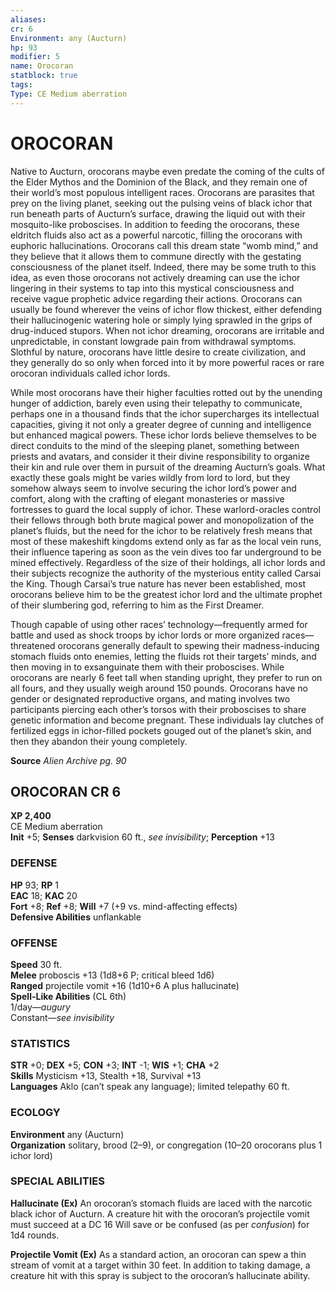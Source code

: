```yaml
---
aliases: 
cr: 6
Environment: any (Aucturn)  
hp: 93
modifier: 5
name: Orocoran
statblock: true
tags: 
Type: CE Medium aberration  
---
```

# OROCORAN
Native to Aucturn, orocorans maybe even predate the coming of the cults of the Elder Mythos and the Dominion of the Black, and they remain one of their world’s most populous intelligent races. Orocorans are parasites that prey on the living planet, seeking out the pulsing veins of black ichor that run beneath parts of Aucturn’s surface, drawing the liquid out with their mosquito-like proboscises. In addition to feeding the orocorans, these eldritch fluids also act as a powerful narcotic, filling the orocorans with euphoric hallucinations. Orocorans call this dream state “womb mind,” and they believe that it allows them to commune directly with the gestating consciousness of the planet itself. Indeed, there may be some truth to this idea, as even those orocorans not actively dreaming can use the ichor lingering in their systems to tap into this mystical consciousness and receive vague prophetic advice regarding their actions. Orocorans can usually be found wherever the veins of ichor flow thickest, either defending their hallucinogenic watering hole or simply lying sprawled in the grips of drug-induced stupors. When not ichor dreaming, orocorans are irritable and unpredictable, in constant lowgrade pain from withdrawal symptoms. Slothful by nature, orocorans have little desire to create civilization, and they generally do so only when forced into it by more powerful races or rare orocoran individuals called ichor lords.

While most orocorans have their higher faculties rotted out by the unending hunger of addiction, barely even using their telepathy to communicate, perhaps one in a thousand finds that the ichor supercharges its intellectual capacities, giving it not only a greater degree of cunning and intelligence but enhanced magical powers. These ichor lords believe themselves to be direct conduits to the mind of the sleeping planet, something between priests and avatars, and consider it their divine responsibility to organize their kin and rule over them in pursuit of the dreaming Aucturn’s goals. What exactly these goals might be varies wildly from lord to lord, but they somehow always seem to involve securing the ichor lord’s power and comfort, along with the crafting of elegant monasteries or massive fortresses to guard the local supply of ichor. These warlord-oracles control their fellows through both brute magical power and monopolization of the planet’s fluids, but the need for the ichor to be relatively fresh means that most of these makeshift kingdoms extend only as far as the local vein runs, their influence tapering as soon as the vein dives too far underground to be mined effectively. Regardless of the size of their holdings, all ichor lords and their subjects recognize the authority of the mysterious entity called Carsai the King. Though Carsai’s true nature has never been established, most orocorans believe him to be the greatest ichor lord and the ultimate prophet of their slumbering god, referring to him as the First Dreamer.

Though capable of using other races’ technology—frequently armed for battle and used as shock troops by ichor lords or more organized races—threatened orocorans generally default to spewing their madness-inducing stomach fluids onto enemies, letting the fluids rot their targets’ minds, and then moving in to exsanguinate them with their proboscises. While orocorans are nearly 6 feet tall when standing upright, they prefer to run on all fours, and they usually weigh around 150 pounds. Orocorans have no gender or designated reproductive organs, and mating involves two participants piercing each other’s torsos with their proboscises to share genetic information and become pregnant. These individuals lay clutches of fertilized eggs in ichor-filled pockets gouged out of the planet’s skin, and then they abandon their young completely.


**Source** _Alien Archive pg. 90_

## OROCORAN CR 6

**XP 2,400**  
CE Medium aberration  
**Init** +5; **Senses** darkvision 60 ft., _see invisibility_; **Perception** +13  

### DEFENSE

**HP** 93; **RP** 1  
**EAC** 18; **KAC** 20  
**Fort** +8; **Ref** +8; **Will** +7 (+9 vs. mind-affecting effects)  
**Defensive Abilities** unflankable  

### OFFENSE

**Speed** 30 ft.  
**Melee** proboscis +13 (1d8+6 P; critical bleed 1d6)  
**Ranged** projectile vomit +16 (1d10+6 A plus hallucinate)  
**Spell-Like Abilities** (CL 6th)  
1/day—_augury_  
Constant—_see invisibility_

### STATISTICS

**STR** +0; **DEX** +5; **CON** +3; **INT** -1; **WIS** +1; **CHA** +2  
**Skills** Mysticism +13, Stealth +18, Survival +13  
**Languages** Aklo (can’t speak any language); limited telepathy 60 ft.

### ECOLOGY

**Environment** any (Aucturn)  
**Organization** solitary, brood (2–9), or congregation (10–20 orocorans plus 1 ichor lord)

### SPECIAL ABILITIES

**Hallucinate (Ex)** An orocoran’s stomach fluids are laced with the narcotic black ichor of Aucturn. A creature hit with the orocoran’s projectile vomit must succeed at a DC 16 Will save or be confused (as per _confusion_) for 1d4 rounds.

**Projectile Vomit (Ex)** As a standard action, an orocoran can spew a thin stream of vomit at a target within 30 feet. In addition to taking damage, a creature hit with this spray is subject to the orocoran’s hallucinate ability.
